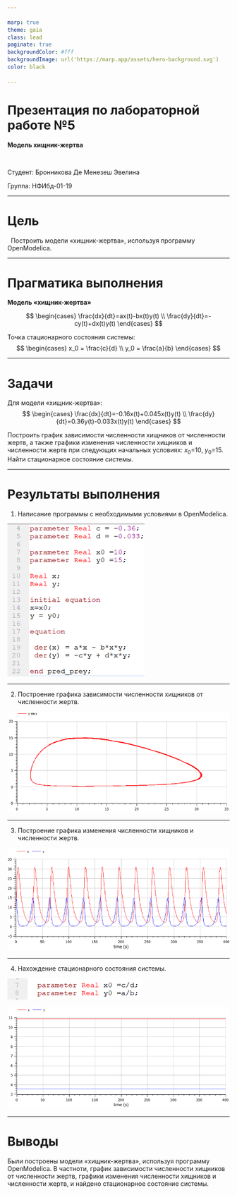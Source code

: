 ```yaml
---

marp: true
theme: gaia
class: lead
paginate: true
backgroundColor: #fff
backgroundImage: url('https://marp.app/assets/hero-background.svg')
color: black

---
```


# **Презентация по  лабораторной работе №5**

**Модель хищник-жертва**

&nbsp;

Студент: Бронникова Де Менезеш Эвелина

Группа: НФИбд-01-19

---

# Цель 

&nbsp;
Построить модели «хищник-жертва», используя программу OpenModelica.

---
# Прагматика выполнения

**Модель «хищник-жертва»**

$$
\begin{cases}
\frac{dx}{dt}=ax(t)-bx(t)y(t)
\\
\frac{dy}{dt}=-cy(t)+dx(t)y(t)
\end{cases}
$$

Точка стационарного состояния системы:
$$
\begin{cases}
x_0 = \frac{c}{d}
\\
y_0 = \frac{a}{b}
\end{cases}
$$

---
# Задачи

Для модели «хищник-жертва»:
$$
\begin{cases}
\frac{dx}{dt}=-0.16x(t)+0.045x(t)y(t)
\\
\frac{dy}{dt}=0.36y(t)-0.033x(t)y(t)
\end{cases}
$$

Построить график зависимости численности хищников от численности жертв, а также графики изменения численности хищников и численности жертв при следующих начальных условиях: $x_0$=10, $y_0$=15. Найти стационарное состояние системы.

---
# Результаты выполнения

1. Написание программы с необходимыми условиями в OpenModelica.

![Рис.1.1 Программа в OpenModelica](MMPictures05/1.1vd.png)

---

2. Построение графика зависимости численности хищников от численности жертв.

![Рис.1.2 График зависимости численности хищников от численности жертв](MMPictures05/400s1.2.png)

---

3. Построение графика изменения численности хищников и численности жертв.

![Рис.1.3 График изменения численности хищников и численности жертв](MMPictures05/400s1.3.png)

---

4. Нахождение стационарного состояния системы.

![Рис.1.4 Точка стационарного состояние системы в программе](MMPictures05/1.4.png)

![Рис.1.5 Стационарное состояние системы](MMPictures05/1.5.png)

---
# Выводы

Были построены модели «хищник-жертва», используя программу OpenModelica. В частноти, график зависимости численности хищников от численности жертв, графики изменения численности хищников и численности жертв, и найдено стационарное состояние системы.

